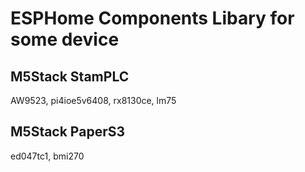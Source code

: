 # ESPHome Components Libary for some device  

## M5Stack StamPLC
AW9523, pi4ioe5v6408, rx8130ce, lm75  

## M5Stack PaperS3  
ed047tc1, bmi270  
